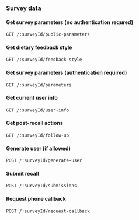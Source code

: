 ### Survey data

#### Get survey parameters (no authentication requred)

`GET /:surveyId/public-parameters`

#### Get dietary feedback style

`GET /:surveyId/feedback-style`

#### Get survey parameters (authentication required)

`GET /:surveyId/parameters`

#### Get current user info

`GET /:surveyId/user-info`

#### Get post-recall actions

`GET /:surveyId/follow-up`

#### Generate user (if allowed)

`POST /:surveyId/generate-user`

#### Submit recall

`POST /:surveyId/submissions`

#### Request phone callback

`POST /:surveyId/request-callback`
